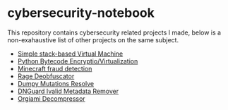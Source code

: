 ﻿# cybersecurity-notebook

 This repository contains cybersecurity related projects I made, below is a non-exahaustive list of other projects on the same subject.

 - [Simple stack-based Virtual Machine](https://github.com/nelpats/ARVM)
 - [Python Bytecode Encryptio/Virtualization](https://github.com/nelpats/MartyVM)
 - [Minecraft fraud detection](https://github.com/nelpats/Sleuth)
 - [Rage Deobfuscator](https://github.com/nelpats/Rage)
 - [Dumpy Mutations Resolve](https://github.com/nelpats/Dumpy)
 - [DNGuard Ivalid Metadata Remover](https://github.com/nelpats/DNGuard-InvalidMD)
 - [Orgiami Decompressor](https://github.com/nelpats/Unfold)
